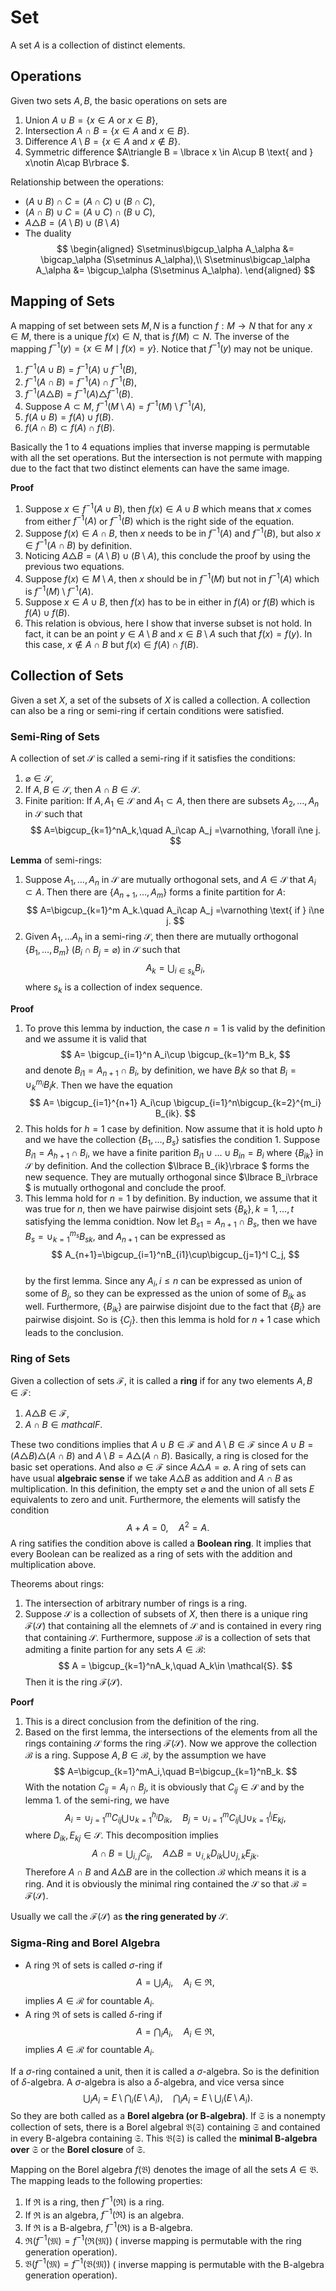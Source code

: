 # Set


A set $A$ is a collection of distinct elements. 

## Operations

Given two sets $A,B$, the basic operations on sets are
1. Union $A\cup B = \lbrace x\in A \text{ or } x\in B\rbrace$,
2. Intersection $A\cap B = \lbrace x\in A \text{ and } x\in B\rbrace$. 
3. Difference $A\setminus B = \lbrace x\in A\text{ and } x\notin B\rbrace$.
4. Symmetric difference $A\triangle B = \lbrace x \in A\cup B \text{ and } x\notin A\cap B\rbrace $.

Relationship between the operations:
* $(A\cup B)\cap C=(A\cap C)\cup (B\cap C)$,
* $(A\cap B)\cup C=(A\cup C)\cap (B\cup C)$,
* $A\triangle B = (A\setminus B)\cup (B\setminus A)$
* The duality
$$
\begin{aligned}
S\setminus\bigcup_\alpha A_\alpha &= \bigcap_\alpha (S\setminus A_\alpha),\\
S\setminus\bigcap_\alpha A_\alpha &= \bigcup_\alpha (S\setminus A_\alpha).
\end{aligned}
$$

## Mapping of Sets
A mapping of set between sets $M,N$ is a function $f:M\to N$ that for any $x\in M$, there is a unique $f(x)\in N$, that is $f(M)\subset N$.
The inverse of the mapping $f^{-1}(y) = \lbrace x\in M \mid f(x) = y\rbrace$. Notice that $f^{-1}(y)$ may not be unique.


1. $f^{-1}(A\cup B) = f^{-1}(A)\cup f^{-1}(B)$,
2. $f^{-1}(A\cap B) = f^{-1}(A)\cap f^{-1}(B)$,
3. $f^{-1}(A\triangle B) = f^{-1}(A)\triangle f^{-1}(B)$.
4. Suppose $A\subset M$, $f^{-1}(M\setminus A) = f^{-1}(M)\setminus f^{-1}(A)$, 
5. $f(A\cup B) = f(A)\cup f(B)$.
6. $f(A\cap B) \subset f(A)\cap f(B)$. 

Basically the 1 to 4 equations implies that inverse mapping is permutable with all the set operations. But the intersection is not permute with mapping due to the fact that two distinct elements can have the same image.

**Proof**
1. Suppose $x\in f^{-1}(A\cup B)$, then $f(x)\in A\cup B$ which means that $x$ comes from either $f^{-1}(A)$ or $f^{-1}(B)$ which is the right side of the equation.
2. Suppose $f(x)\in A\cap B$, then $x$ needs to be in $f^{-1}(A)$ and $f^{-1}(B)$, but also $x\in f^{-1}(A\cap B)$ by definition. 
3. Noticing $A\triangle B = (A\setminus B)\cup (B\setminus A)$, this conclude the proof by using the previous two equations.
4. Suppose $f(x) \in M\setminus A$, then $x$ should be in $f^{-1}(M)$ but not in $f^{-1}(A)$ which is $f^{-1}(M)\setminus f^{-1}(A)$.  
5. Suppose $x \in A\cup B$,  then $f(x)$ has to be in either in $f(A)$ or $f(B)$ which is $f(A)\cup f(B)$.
6. This relation is obvious, here I show that inverse subset is not hold. In fact, it can be an point $y\in A\setminus B$ and $x\in B\setminus A$ such that $f(x)=f(y)$. In this case, $x\notin A\cap B$ but $f(x) \in f(A)\cap f(B)$. 

## Collection of Sets
Given a set $X$, a set of the subsets of $X$ is called a collection. A collection can also be a ring or semi-ring if certain conditions were satisfied.

### Semi-Ring of Sets

A collection of set $\mathcal{S}$ is called a semi-ring if it satisfies the conditions:
1. $\varnothing \in \mathcal{S}$,
2. If $A,B\in\mathcal{S}$, then $A\cap B\in \mathcal{S}$. 
3. Finite parition: If $A,A_1\in \mathcal{S}$ and $A_1\subset A$, then there are subsets $A_2, \dots, A_n$ in $\mathcal{S}$ such that
$$
A=\bigcup_{k=1}^nA_k,\quad A_i\cap A_j =\varnothing, \forall i\ne j.
$$

**Lemma** of semi-rings:
1. Suppose $A_1,\dots, A_n$ in $\mathcal{S}$ are mutually orthogonal sets, and $A\in \mathcal{S}$ that $A_i\subset A$. Then there are $\lbrace A_{n+1}, \dots, A_m\rbrace$ forms a finite partition for $A$:
$$
A=\bigcup_{k=1}^m A_k.\quad A_i\cap A_j =\varnothing \text{ if } i\ne j.
$$
2. Given $A_1,\dots A_h$ in a semi-ring $\mathcal{S}$, then there are mutually orthogonal $\lbrace B_1,\dots, B_m\rbrace$ ($B_i\cap B_j =\varnothing$) in $\mathcal{S}$ such that
$$
A_k = \bigcup_{i\in s_k} B_i,
$$
where $s_k$ is a collection of index sequence. 


**Proof**
1. To prove this lemma by induction, the case $n=1$ is valid by the definition and we assume it is valid that
$$
A= \bigcup_{i=1}^n A_i\cup \bigcup_{k=1}^m B_k,
$$
and denote $B_{i1}=A_{n+1}\cap B_i$, by definition, we have $B_ik$ so that $B_i=\cup_k^{m_i}B_ik$. Then we have the equation
$$
A= \bigcup_{i=1}^{n+1} A_i\cup \bigcup_{i=1}^n\bigcup_{k=2}^{m_i} B_{ik}.
$$
2. This holds for $h=1$ case by definition. Now assume that it is hold upto $h$ and we have the collection $\lbrace  B_1, \dots,  B_s\rbrace$ satisfies the condition 1. Suppose $B_{i1} = A_{h+1}\cap B_i$, we have a finite parition $B_{i1}\cup\dots\cup B_{in} = B_i$ where $\lbrace B_{ik}\rbrace$ in $\mathcal{S}$ by definition. And the collection $\lbrace B_{ik}\rbrace $ forms the new sequence. They are mutually orthogonal since $\lbrace B_i\rbrace $ is mutually orthogonal and conclude the proof.
2. This lemma hold for $n=1$ by definition. By induction, we assume that it was true for $n$, then we have pairwise disjoint sets $\lbrace B_k\rbrace, k=1,\dots,t$ satisfying the lemma conidtion. Now let $B_{s1}=A_{n+1}\cap B_{s}$, then we have $B_{s}=\cup_{k=1}^{m_s}B_{sk}$, and $A_{n+1}$ can be expressed as
$$
A_{n+1}=\bigcup_{i=1}^nB_{i1}\cup\bigcup_{j=1}^l C_j,
$$  
by the first lemma. Since any $A_i,i\le n$ can be expressed as union of some of $B_j$, so they can be expressed as the union of some of $B_{ik}$ as well. Furthermore, $\lbrace B_{ik}\rbrace$ are pairwise disjoint due to the fact that $\lbrace B_j\rbrace$ are pairwise disjoint. So is $\lbrace C_j\rbrace$. then this lemma is hold for $n+1$ case which leads to the conclusion.

### Ring of Sets

Given a collection of sets $\mathcal{F}$, it is called a **ring** if for any two elements $A,B\in\mathcal{F}$:
1. $A\triangle B\in \mathcal{F}$,
2. $A\cap B \in mathcal{F}$. 

These two conditions implies that $A\cup B\in \mathcal{F}$ and $A\setminus B\in \mathcal{F}$ since $A\cup B = (A\triangle B)\triangle (A\cap B)$ and $A\setminus B=A\triangle(A\cap B)$. Basically, a ring is closed for the basic set operations. And also $\varnothing \in \mathcal{F}$ since $A\triangle A =\varnothing$. A ring of sets can have usual **algebraic sense** if we take $A\triangle B$ as addition and $A\cap B$ as multiplication. In this definition, the empty set $\varnothing$ and the union of all sets $E$ equivalents to 
zero and unit. Furthermore, the elements will satisfy the condition
$$
A+A=0,\quad A^2=A.
$$
A ring satifies the condition above is called a **Boolean ring**. It implies that every Boolean can be realized as a ring of sets with the addition and multiplication above.


Theorems about rings:
1. The intersection of arbitrary number of rings is a ring.
2. Suppose $\mathcal{S}$ is a collection of subsets of $X$, then there is a unique ring $\mathcal{F}(\mathcal{S})$ that containing all the elemnets of $\mathcal{S}$ and is contained in every ring that containing $\mathcal{S}$. Furthermore, suppose $\mathcal{B}$ is a collection of sets that admiting a finite partion for any sets $A\in\mathcal{B}$:
$$
A = \bigcup_{k=1}^nA_k,\quad A_k\in \mathcal{S}.
$$ 
Then it is the ring $\mathcal{F}(\mathcal{S})$.

**Poorf**
1. This is a direct conclusion from the definition of the ring.
2. Based on the first lemma, the intersections of the elements from all the rings containing $\mathcal{S}$ forms the ring $\mathcal{F}(\mathcal{S})$. Now we approve the collection $\mathcal{B}$ is a ring. Suppose $A, B\in\mathcal{B}$, by the assumption we have
$$
A=\bigcup_{k=1}^mA_i,\quad B=\bigcup_{k=1}^nB_k.
$$
With the notation $C_{ij}=A_i\cap B_j$, it is obviously that $C_{ij}\in\mathcal{S}$ and by the lemma 1. of the semi-ring, we have
$$
A_i=\cup_{j=1}^mC_{ij}\bigcup \cup_{k=1}^{h_i}D_{ik},\quad B_j=\cup_{i=1}^mC_{ij}\bigcup \cup_{k=1}^{l_j}E_{kj},
$$
where $D_{ik},E_{kj}\in\mathcal{S}$. This decomposition implies
$$
A\cap B = \bigcup_{i,j} C_{ij},\quad A\triangle B = \cup_{i,k}D_{ik}\bigcup\cup_{j,k}E_{jk}.
$$
Therefore $A\cap B$ and $A\triangle B$ are in the collection $\mathcal{B}$ which means it is a ring. And it is obviously the minimal ring contained the $\mathcal{S}$ so that $\mathcal{B}=\mathcal{F}(\mathcal{S})$. 

Usually we call the $\mathcal{F}(\mathcal{S})$ as **the ring generated by** $\mathcal{S}$. 

### Sigma-Ring and Borel Algebra

* A ring $\mathfrak{R}$ of sets is called $\sigma$-ring if
$$
A=\bigcup_i A_i,\quad A_i\in \mathfrak{R},
$$
implies $A\in\mathcal{R}$ for countable $A_i$.
* A ring $\mathfrak{R}$ of sets is called $\delta$-ring if
$$
A=\bigcap_i A_i,\quad A_i\in \mathfrak{R},
$$
implies $A\in\mathcal{R}$ for countable $A_i$.

If a $\sigma$-ring contained a unit, then it is called a $\sigma$-algebra. So is the definition of $\delta$-algebra. A $\sigma$-algebra is also a $\delta$-algebra, and vice versa since 
$$
\bigcup_iA_i=E\setminus\bigcap_i(E\setminus A_i),\quad \bigcap_iA_i=E\setminus \bigcup_i(E\setminus A_i).
$$
So they are both called as a **Borel algebra (or B-algebra)**. If $\mathfrak{S}$ is a nonempty collection of sets, there is a Borel algebral $\mathfrak{B}(\mathfrak{S})$ containing $\mathfrak{S}$ and contained in every B-algebra containing $\mathfrak{S}$. This $\mathfrak{B}(\mathfrak{S})$ is called the **minimal B-algebra over** $\mathfrak{S}$ or the **Borel closure** of $\mathfrak{S}$. 

Mapping on the Borel algebra $f(\mathfrak{B})$ denotes the image of all the sets $A\in\mathfrak{B}$. The mapping leads to the following properties:
1. If $\mathfrak{R}$ is a ring, then $f^{-1}(\mathfrak{R})$ is a ring.
2. If $\mathfrak{R}$ is an algebra, $f^{-1}(\mathfrak{R})$ is an algebra.
3. If $\mathfrak{R}$ is a B-algebra, $f^{-1}(\mathfrak{R})$ is a B-algebra.
4. $\mathfrak{R}(f^{-1}(\mathfrak{M}) = f^{-1}(\mathfrak{R}(\mathfrak{M}))$ ( inverse mapping is permutable with the ring generation operation).
5. $\mathfrak{B}(f^{-1}(\mathfrak{M}) = f^{-1}(\mathfrak{B}(\mathfrak{M}))$ ( inverse mapping is permutable with the B-algebra generation operation).
